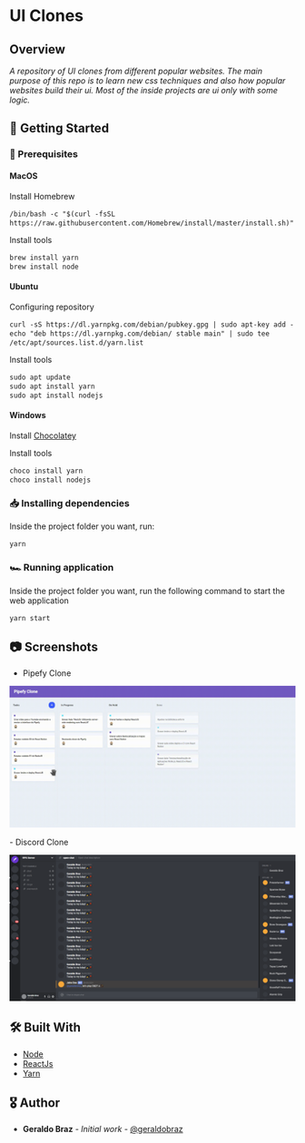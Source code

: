 # UI Clones
<!-- You can add logo to your application here. Use https://www.canva.com/pt_br/criar/logotipo/ to create logos.
 -->

## Overview
*A repository of UI clones from different popular websites. The main purpose of this repo is to learn new css techniques and also how popular websites build their ui. Most of the inside projects are ui only with some logic.*


## 🚀 Getting Started

### 🚨 Prerequisites

#### MacOS
Install Homebrew

```
/bin/bash -c "$(curl -fsSL https://raw.githubusercontent.com/Homebrew/install/master/install.sh)"
```
Install tools

```
brew install yarn
brew install node
```

#### Ubuntu
Configuring repository

```
curl -sS https://dl.yarnpkg.com/debian/pubkey.gpg | sudo apt-key add -
echo "deb https://dl.yarnpkg.com/debian/ stable main" | sudo tee /etc/apt/sources.list.d/yarn.list
```
Install tools

```
sudo apt update
sudo apt install yarn
sudo apt install nodejs
```

#### Windows
Install [Chocolatey](https://chocolatey.org/install)

Install tools
```
choco install yarn
choco install nodejs
```


### 📥 Installing dependencies

Inside the project folder you want, run:

```
yarn
```

### 🏎 Running application
Inside the project folder you want, run the following command to start the web application
```
yarn start
```

## 📷 Screenshots
- Pipefy Clone
<p align="center">
    <img src=".github/pipefy-clone.gif">
</p>
- Discord Clone
<p align="center">
    <img src=".github/discord-clone.png">
</p>

## 🛠 Built With

* [Node](https://nodejs.org/)
* [ReactJs](https://reactjs.org/)
* [Yarn](https://yarnpkg.com/)

## 🎖 Author
* **Geraldo Braz** - *Initial work* - [@geraldobraz](https://github.com/geraldobraz)
